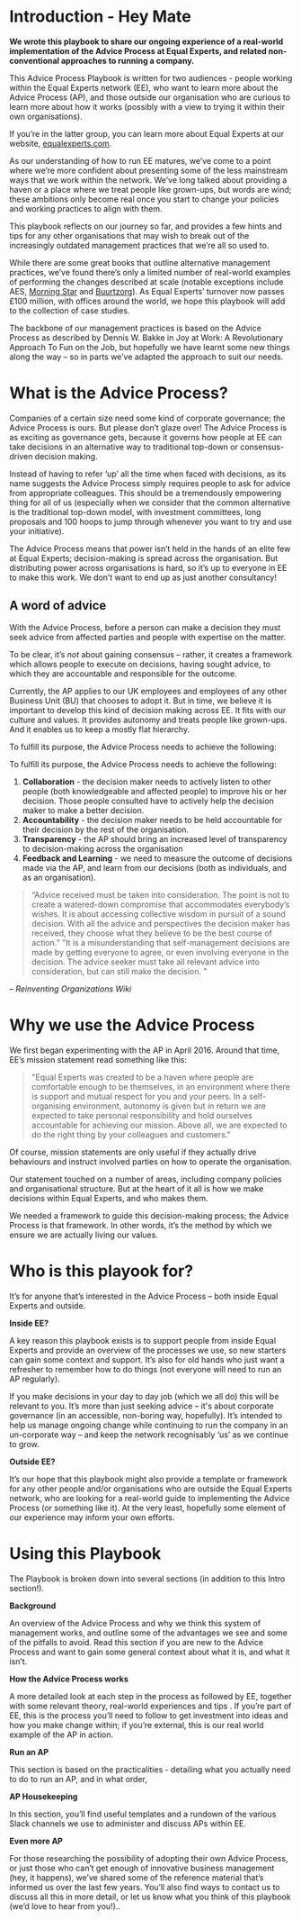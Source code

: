# Introduction - Hey Mate

**We wrote this playbook to share our ongoing experience of a real-world implementation of the Advice Process at Equal Experts, and related non-conventional approaches to running a company.**

This Advice Process Playbook is written for two audiences - people working within the Equal Experts network (EE), who want to learn more about the Advice Process (AP), and those outside our organisation who are curious to learn more about how it works (possibly with a view to trying it within their own organisations).

If you’re in the latter group, you can learn more about Equal Experts at our website, [equalexperts.com](www.equalexperts.com).

As our understanding of how to run EE matures, we’ve come to a point where we’re more confident about presenting some of the less mainstream ways that we work within the network. We’ve long talked about providing a haven or a place where we treat people like grown-ups, but words are wind; these ambitions only become real once you start to change your policies and working practices to align with them.  

This playbook reflects on our journey so far, and provides a few hints and tips for any other organisations that may wish to break out of the increasingly outdated management practices that we’re all so used to. 

While there are some great books that outline alternative management practices, we’ve found there’s only a limited number of real-world examples of performing the changes described at scale (notable exceptions include AES, [Morning Star](http://morningstarco.com/index.cgi?Page=Self-Management) and [Buurtzorg](https://www.buurtzorg.com/about-us/buurtzorgmodel/)). As Equal Experts’ turnover now passes £100 million, with offices around the world, we hope this playbook will add to the collection of case studies. 

The backbone of our management practices is based on the Advice Process as described by Dennis W. Bakke in Joy at Work: A Revolutionary Approach To Fun on the Job, but hopefully we have learnt some new things along the way – so in parts we’ve adapted the approach to suit our needs.

# What is the Advice Process?

Companies of a certain size need some kind of corporate governance; the Advice Process is ours. But please don’t glaze over! The Advice Process is as exciting as governance gets, because it governs how people at EE can take decisions in an alternative way to traditional top-down or consensus-driven decision making.

Instead of having to refer ‘up’ all the time when faced with decisions,  as its name suggests the Advice Process simply requires people to ask for advice from appropriate colleagues. This should be a tremendously empowering thing for all of us (especially when we consider that the common alternative is the traditional top-down model, with investment committees, long proposals and 100 hoops to jump through whenever you want to try and use your initiative). 

The Advice Process means that power isn’t held in the hands of an elite few at Equal Experts; decision-making is spread across the organisation. But distributing power across organisations is hard, so it’s up to everyone in EE to make this work. We don’t want to end up as just another consultancy!

## A word of advice

With the Advice Process, before a person can make a decision they must seek advice from affected parties and people with expertise on the matter.  

To be clear, it’s *not* about gaining consensus – rather,  it creates a framework which allows people to execute on decisions, having sought advice, to which they are accountable and responsible for the outcome. 

Currently, the AP applies to our UK employees and employees of any other Business Unit (BU) that chooses to adopt it. But in time, we believe it is important to develop this kind of decision making across EE. It fits with our culture and values. It provides autonomy and treats people like grown-ups. And it enables us to keep a mostly flat hierarchy.

To fulfill its purpose, the Advice Process needs to achieve the following:

To fulfill its purpose, the Advice Process needs to achieve the following:

 

 1. **Collaboration** - the decision maker needs to actively listen to other
    people (both knowledgeable and affected people) to improve his or
    her decision. Those people consulted have to actively help the
    decision maker to make a better decision.
 2. **Accountability** - the decision maker needs to be held accountable for
    their decision by the rest of the organisation.
 3. **Transparency** - the AP should bring an increased level of
    transparency to decision-making across the organisation
 4. **Feedback and Learning** - we need to measure the outcome of decisions
    made via the AP, and learn from our decisions (both as individuals,
    and as an organisation).

> “Advice received must be taken into consideration. The point is not to
> create a watered-down compromise that accommodates everybody’s wishes.
> It is about accessing collective wisdom in pursuit of a sound
> decision. With all the advice and perspectives the decision maker has
> received, they choose what they believe to be the best course of
> action.” "It is a misunderstanding that self-management decisions are
> made by getting everyone to agree, or even involving everyone in the
> decision. The advice seeker must take all relevant advice into
> consideration, but can still make the decision. "

 *– Reinventing Organizations Wiki*

# Why we use the Advice Process

We first began experimenting with the AP in April 2016. Around that time, EE’s mission statement read something like this:

> "Equal Experts was created to be a haven where people are comfortable
> enough to be themselves, in an environment where there is support and
> mutual respect for you and your peers.  In a self-organising
> environment, autonomy is given but in return we are expected to take
> personal responsibility and hold ourselves accountable for achieving
> our mission.  Above all, we are expected to do the right thing by your
> colleagues and customers."

Of course, mission statements are only useful if they actually drive behaviours and instruct involved parties on how to operate the organisation.  

Our statement touched on a number of areas, including company policies and organisational structure. But at the heart of it all is how we make decisions within Equal Experts, and who makes them.  

We needed a framework to guide this decision-making process; the Advice Process is that framework. In other words, it’s the method by which we ensure we are actually living our values.

# Who is this playook for?

It’s for anyone that’s interested in the Advice Process – both inside Equal Experts and outside.

**Inside EE?**

A key reason this playbook exists is to support people from inside Equal Experts and provide an overview of the processes we use, so new starters can gain some context and support. It’s also for old hands who just want a refresher to remember how to do things (not everyone will need to run an AP regularly).

If you make decisions in your day to day job (which we all do) this will be relevant to you.  It’s more than just seeking advice – it's about corporate governance (in an accessible, non-boring way, hopefully). It’s intended to help us manage ongoing change while continuing to run the company in an un-corporate way – and keep the network recognisably ‘us’ as we continue to grow.

**Outside EE?**

It’s our hope that this playbook might also provide a template or framework for any other people and/or organisations who are outside the Equal Experts network, who are looking for a real-world guide to implementing the Advice Process (or something like it). At the very least, hopefully some element of our experience may inform your own efforts.

# Using this Playbook

The Playbook is broken down into several sections (in addition to this Intro section!).

**Background** 

An overview of the Advice Process and why we think this system of management works, and outline some of the advantages we see and some of the pitfalls to avoid. Read this section if you are new to the Advice Process and want to gain some general context about what it is, and what it isn’t.

**How the Advice Process works**

A more detailed look at each step in the process as followed by EE, together with some relevant theory, real-world experiences and tips .  If you’re part of EE, this is the process you’ll need to follow to get investment into ideas and how you make change within; if you’re external, this is our real world example of the AP in action. 

**Run an AP**

This section is based on the practicalities - detailing what you actually need to do to run an AP, and in what order, 

**AP Housekeeping** 

In this section, you’ll find useful templates and a rundown of the various Slack channels we use to administer and discuss APs within EE.

**Even more AP**

For those researching the possibility of adopting their own Advice Process, or just those who can’t get enough of innovative business management (hey, it happens), we’ve shared some of the reference material that’s informed us over the last few years. You’ll also find ways to contact us to discuss all this in more detail, or let us know what you think of this playbook (we’d love to hear from you!)..


